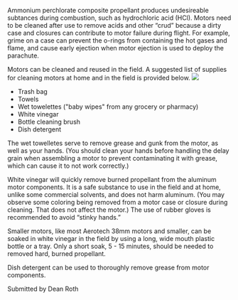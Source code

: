 Ammonium perchlorate composite propellant produces undesireable subtances during combustion, such as hydrochloric acid (HCl). Motors need to be cleaned after use to remove acids and other “crud” because a dirty case and closures can contribute to motor failure during flight. For example, grime on a case can prevent the o-rings from containing the hot gases and flame, and cause early ejection when motor ejection is used to deploy the parachute.

Motors can be cleaned and reused in the field. A suggested list of supplies for cleaning motors at home and in the field is provided below. ![](/images/propulsion_cleaning1.jpg)

- Trash bag
- Towels
- Wet towelettes ("baby wipes" from any grocery or pharmacy)
- White vinegar
- Bottle cleaning brush
- Dish detergent

The wet towelletes serve to remove grease and gunk from the motor, as well as your hands. (You should clean your hands before handling the delay grain when assembling a motor to prevent contaminating it with grease, which can cause it to not work correctly.)

White vinegar will quickly remove burned propellant from the aluminum motor components. It is a safe substance to use in the field and at home, unlike some commercial solvents, and does not harm aluminum. (You may observe some coloring being removed from a motor case or closure during cleaning. That does not affect the motor.) The use of rubber gloves is recommended to avoid “stinky hands.”

Smaller motors, like most Aerotech 38mm motors and smaller, can be soaked in white vinegar in the field by using a long, wide mouth plastic bottle or a tray. Only a short soak, 5 - 15 minutes, should be needed to removed hard, burned propellant.

Dish detergent can be used to thoroughly remove grease from motor components.

Submitted by Dean Roth

